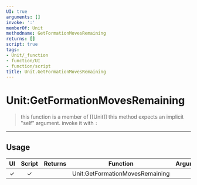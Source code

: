 ```yaml
---
UI: true
arguments: []
invoke: ':'
memberOf: Unit
methodname: GetFormationMovesRemaining
returns: []
script: true
tags:
- Unit/_function
- function/UI
- function/script
title: Unit.GetFormationMovesRemaining
---
```

# Unit:GetFormationMovesRemaining
> this function is a member of [[Unit]]
> this method expects an implicit "self" argument. invoke it with `:`
-----
## Usage
|  UI | Script | Returns | Function | Arguments |
|:---:|:------:|-------:|:--------:|:---------|
|✓|✓||Unit:GetFormationMovesRemaining||
